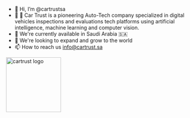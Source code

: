 - 👋 Hi, I’m @cartrustsa
- 👀 👀 Car Trust is a pioneering Auto-Tech company specialized in digital vehicles inspections
  and evaluations tech platforms using artificial intelligence, machine learning and computer vision.
- 🌱 We're currently available in Saudi Arabia 🇸🇦
- 💞️ We're looking to expand and grow to the world
- 📫 How to reach us info@cartrust.sa



<img width="150" title="cartrust logo" src="https://cartrust.sa/front/imgs/ctsite-logo.svg" data-canonical-src="https://cartrust.sa/front/imgs/ctsite-logo.svg" style="max-width: 100%;">
